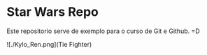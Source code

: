 # Star Wars Repo

Este repositorio serve de exemplo para o curso de Git e Github. =D

![./Kylo_Ren.png](Tie Fighter)
